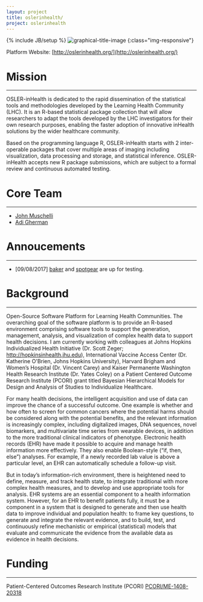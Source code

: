 ```yaml
---
layout: project
title: oslerinhealth/
project: oslerinhealth
---
```


{% include JB/setup %}
![graphical-title-image](http://oslerinhealth.org/sites/default/files/logo_h40.png)
{:class="img-responsive"}

Platform Website: [http://oslerinhealth.org/](http://oslerinhealth.org/)

# Mission
------
OSLER-inHealth is dedicated to the rapid dissemination of the statistical tools and methodologies developed by the Learning Health Community (LHC). It is an R-based statistical package collection that will allow researchers to adapt the tools developed by the LHC investigators for their own research purposes, enabling the faster adoption of innovative inHealth solutions by the wider healthcare community.

Based on the programming language R, OSLER-inHealth starts with 2 inter-operable packages that cover multiple areas of imaging including visualization, data processing and storage, and statistical inference. OSLER-inHealth accepts new R package submissions, which are subject to a formal review and continuous automated testing.

# Core Team
------
* [John Muschelli](http://johnmuschelli.com/)
* [Adi Gherman](https://www.jhsph.edu/faculty/directory/profile/3326/adrian-gherman)

# Annoucements
------
* [09/08/2017] [baker](https://github.com/zhenkewu/baker) and [spotgear](https://github.com/zhenkewu/spotgear) are up for testing.


# Background
------
Open-Source Software Platform for Learning Health Communities. The overarching goal of the software platform is to provide an R-based environment comprising software tools to support the generation, management, analysis, and visualization of complex health data to support health decisions. I am currently working with colleagues at Johns Hopkins Individualized Health Initiative (Dr. Scott Zeger; http://hopkinsinhealth.jhu.edu), International Vaccine Access Center (Dr. Katherine O'Brien, Johns Hopkins University), Harvard Brigham and Women’s Hospital (Dr. Vincent Carey) and Kaiser Permanente Washington Health Research Institute (Dr. Yates Coley) on a Patient Centered Outcome Research Institute (PCORI) grant titled Bayesian Hierarchical Models for Design and Analysis of Studies to Individualize Healthcare.

For many health decisions, the intelligent acquisition and use of data can improve the chance of a successful outcome. One example is whether and how often to screen for common cancers where the potential harms should be considered along with the potential benefits, and the relevant information is increasingly complex, including digitalized images, DNA sequences, novel biomarkers, and multivariate time series from wearable devices, in addition to the more traditional clinical indicators of phenotype. Electronic health records (EHR) have made it possible to acquire and manage health information more effectively. They also enable Boolean-style (“if, then, else”) analyses. For example, if a newly recorded lab value is above a particular level, an EHR can automatically schedule a follow-up visit.

But in today’s information-rich environment, there is heightened need to define, measure, and track health state, to integrate traditional with more complex health measures, and to develop and use appropriate tools for analysis. EHR systems are an essential component to a health information system. However, for an EHR to benefit patients fully, it must be a component in a system that is designed to generate and then use health data to improve individual and population health: to frame key questions, to generate and integrate the relevant evidence, and to build, test, and continuously refine mechanistic or empirical (statistical) models that evaluate and communicate the evidence from the available data as evidence in health decisions.



# Funding
------
Patient-Centered Outcomes Research Institute (PCORI)
[PCORI/ME-1408-20318](https://www.pcori.org/research-results/2015/bayesian-hierarchical-models-design-and-analysis-studies-individualize)
